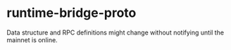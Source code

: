 # runtime-bridge-proto

Data structure and RPC definitions might change without notifying until the mainnet is online.
